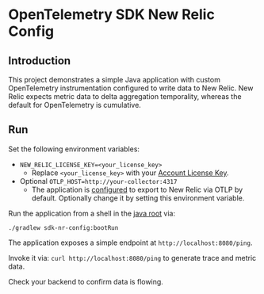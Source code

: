 # OpenTelemetry SDK New Relic Config

## Introduction

This project demonstrates a simple Java application with custom OpenTelemetry instrumentation configured to write data to New Relic. New Relic expects metric data to delta aggregation temporality, whereas the default for OpenTelemetry is cumulative.

## Run

Set the following environment variables:
* `NEW_RELIC_LICENSE_KEY=<your_license_key>`
  * Replace `<your_license_key>` with your [Account License Key](https://one.newrelic.com/launcher/api-keys-ui.launcher).
* Optional `OTLP_HOST=http://your-collector:4317`
  * The application is [configured](../shared-utils/src/main/java/com/newrelic/shared/OpenTelemetryConfig.java) to export to New Relic via OTLP by default. Optionally change it by setting this environment variable.

Run the application from a shell in the [java root](../) via:
```
./gradlew sdk-nr-config:bootRun
```

The application exposes a simple endpoint at `http://localhost:8080/ping`.

Invoke it via: `curl http://localhost:8080/ping` to generate trace and metric data.

Check your backend to confirm data is flowing.